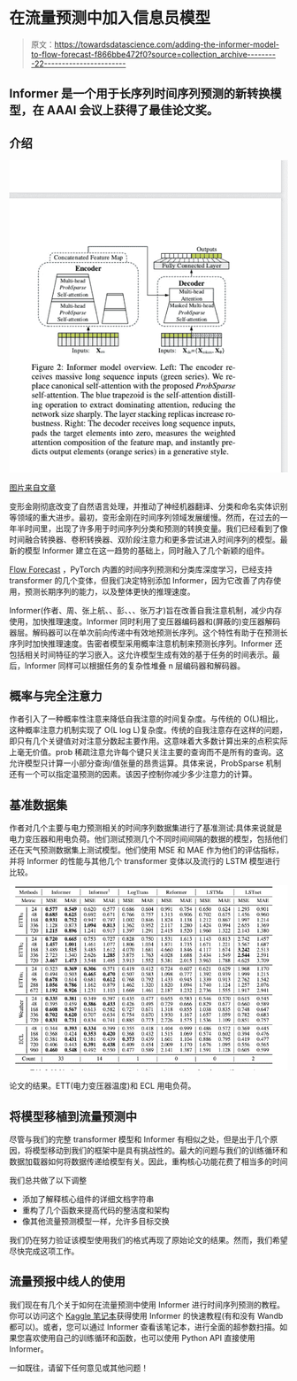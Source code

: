 # 在流量预测中加入信息员模型

> 原文：<https://towardsdatascience.com/adding-the-informer-model-to-flow-forecast-f866bbe472f0?source=collection_archive---------22----------------------->

## Informer 是一个用于长序列时间序列预测的新转换模型，在 AAAI 会议上获得了最佳论文奖。

## 介绍

![](img/d995c10898bcfe25c575af3ed10ecadd.png)

[图片来自文章](https://arxiv.org/abs/2012.07436)

变形金刚彻底改变了自然语言处理，并推动了神经机器翻译、分类和命名实体识别等领域的重大进步。最初，变形金刚在时间序列领域发展缓慢。然而，在过去的一年半时间里，出现了许多用于时间序列分类和预测的转换变量。我们已经看到了像时间融合转换器、卷积转换器、双阶段注意力和更多尝试进入时间序列的模型。最新的模型 Informer 建立在这一趋势的基础上，同时融入了几个新颖的组件。

[Flow Forecast](https://github.com/AIStream-Peelout/flow-forecast/issues) ，PyTorch 内置的时间序列预测和分类库深度学习，已经支持 transformer 的几个变体，但我们决定特别添加 Informer，因为它改善了内存使用，预测长期序列的能力，以及整体更快的推理速度。

Informer(作者、周、张上航、、彭、、、张万才)旨在改善自我注意机制，减少内存使用，加快推理速度。Informer 同时利用了变压器编码器和(屏蔽的)变压器解码器层。解码器可以在单次前向传递中有效地预测长序列。这个特性有助于在预测长序列时加快推理速度。告密者模型采用概率注意机制来预测长序列。Informer 还包括相关时间特征的学习嵌入。这允许模型生成有效的基于任务的时间表示。最后，Informer 同样可以根据任务的复杂性堆叠 n 层编码器和解码器。

## 概率与完全注意力

作者引入了一种概率性注意来降低自我注意的时间复杂度。与传统的 O(L)相比，这种概率注意力机制实现了 O(L log L)复杂度。传统的自我注意存在这样的问题，即只有几个关键值对对注意分数起主要作用。这意味着大多数计算出来的点积实际上毫无价值。prob 稀疏注意允许每个键只关注主要的查询而不是所有的查询。这允许模型只计算一小部分查询/值张量的昂贵运算。具体来说，ProbSparse 机制还有一个可以指定温预测的因素。该因子控制你减少多少注意力的计算。

## 基准数据集

作者对几个主要与电力预测相关的时间序列数据集进行了基准测试:具体来说就是电力变压器和用电负荷。他们测试预测几个不同时间间隔的数据的模型，包括他们还在天气预测数据集上测试模型。他们使用 MSE 和 MAE 作为他们的评估指标，并将 Informer 的性能与其他几个 transformer 变体以及流行的 LSTM 模型进行比较。

![](img/1786ba1646d833b2a1279e50cbd4eba4.png)

论文的结果。ETT(电力变压器温度)和 ECL 用电负荷。

## 将模型移植到流量预测中

尽管与我们的完整 transformer 模型和 Informer 有相似之处，但是出于几个原因，将模型移动到我们的框架中是具有挑战性的。最大的问题与我们的训练循环和数据加载器如何将数据传递给模型有关。因此，重构核心功能花费了相当多的时间

我们总共做了以下调整

*   添加了解释核心组件的详细文档字符串
*   重构了几个函数来提高代码的整洁度和架构
*   像其他流量预测模型一样，允许多目标交换

我们仍在努力验证该模型使用我们的格式再现了原始论文的结果。然而，我们希望尽快完成这项工作。

## 流量预报中线人的使用

我们现在有几个关于如何在流量预测中使用 Informer 进行时间序列预测的教程。你可以访问这个 [Kaggle 笔记本](https://www.kaggle.com/isaacmg/pytorch-time-series-forecasting-with-the-informer)获得使用 Informer 的快速教程(有和没有 Wandb 都可以)。或者，您可以通过 Informer 查看该笔记本，进行全面的超参数扫描。如果您喜欢使用自己的训练循环和函数，也可以使用 Python API 直接使用 Informer。

一如既往，请留下任何意见或其他问题！